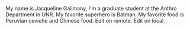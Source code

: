 
My name is Jacqueline Galimany, I'm a graduate student at the Anthro Department in UNR.
My favorite superhero is Batman. 
My favorite food is Peruvian ceviche and Chinese food.
Edit on remote.
Edit on local.
